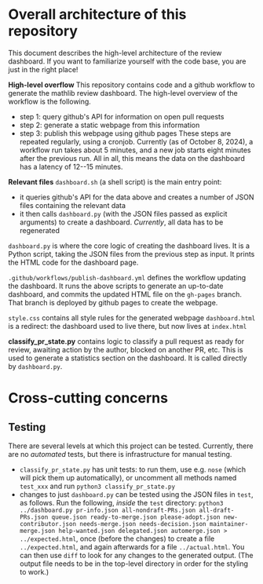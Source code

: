 # Overall architecture of this repository

This document describes the high-level architecture of the review dashboard. If you want to familiarize yourself with the code base, you are just in the right place!

**High-level overflow** This repository contains code and a github workflow to generate the mathlib review dashboard.
The high-level overview of the workflow is the following.
- step 1: query github's API for information on open pull requests
- step 2: generate a static webpage from this information
- step 3: publish this webpage using github pages
These steps are repeated regularly, using a cronjob. Currently (as of October 8, 2024), a workflow run takes about 5 minutes, and a new job starts eight minutes after the previous run. All in all, this means the data on the dashboard has a latency of 12--15 minutes.

**Relevant files**
`dashboard.sh` (a shell script) is the main entry point:
- it queries github's API for the data above and creates a number of JSON files containing the relevant data
- it then calls `dashboard.py` (with the JSON files passed as explicit arguments) to create a dashboard.
*Currently*, all data has to be regenerated

`dashboard.py` is where the core logic of creating the dashboard lives. It is a Python script, taking the JSON files from the previous step as input. It prints the HTML code for the dashboard page.

`.github/workflows/publish-dashboard.yml` defines the workflow updating the dashboard. It runs the above scripts to generate an up-to-date dashboard, and commits the updated HTML file on the `gh-pages` branch. That branch is deployed by github pages to create the webpage.

`style.css` contains all style rules for the generated webpage
`dashboard.html` is a redirect: the dashboard used to live there, but now lives at `index.html`

**classify_pr_state.py** contains logic to classify a pull request as ready for review, awaiting action by the author, blocked on another PR, etc. This is used to generate a statistics section on the dashboard. It is called directly by `dashboard.py`.




# Cross-cutting concerns

## Testing
There are several levels at which this project can be tested. Currently, there are no *automated* tests, but there is infrastructure for manual testing.

- `classify_pr_state.py` has unit tests: to run them, use e.g. `nose` (which will pick them up automatically), or uncomment all methods named `test_xxx` and run `python3 classify_pr_state.py`
- changes to just `dashboard.py` can be tested using the JSON files in `test`, as follows.
Run the following, *inside* the `test` directory:
`python3 ../dashboard.py pr-info.json all-nondraft-PRs.json all-draft-PRs.json queue.json ready-to-merge.json please-adopt.json new-contributor.json needs-merge.json needs-decision.json maintainer-merge.json help-wanted.json delegated.json automerge.json > ../expected.html`,
once (before the changes) to create a file `../expected.html`, and again afterwards for a file `../actual.html`.
You can then use `diff` to look for any changes to the generated output.
(The output file needs to be in the top-level directory in order for the styling to work.)

